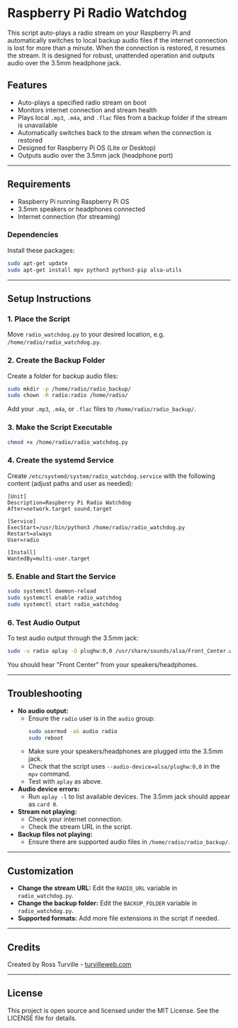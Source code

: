 # Raspberry Pi Radio Watchdog

This script auto-plays a radio stream on your Raspberry Pi and automatically switches to local backup audio files if the internet connection is lost for more than a minute. When the connection is restored, it resumes the stream. It is designed for robust, unattended operation and outputs audio over the 3.5mm headphone jack.

## Features
- Auto-plays a specified radio stream on boot
- Monitors internet connection and stream health
- Plays local `.mp3`, `.m4a`, and `.flac` files from a backup folder if the stream is unavailable
- Automatically switches back to the stream when the connection is restored
- Designed for Raspberry Pi OS (Lite or Desktop)
- Outputs audio over the 3.5mm jack (headphone port)

---

## Requirements
- Raspberry Pi running Raspberry Pi OS
- 3.5mm speakers or headphones connected
- Internet connection (for streaming)

### Dependencies
Install these packages:
```sh
sudo apt-get update
sudo apt-get install mpv python3 python3-pip alsa-utils
```

---

## Setup Instructions

### 1. Place the Script
Move `radio_watchdog.py` to your desired location, e.g. `/home/radio/radio_watchdog.py`.

### 2. Create the Backup Folder
Create a folder for backup audio files:
```sh
sudo mkdir -p /home/radio/radio_backup/
sudo chown -R radio:radio /home/radio/
```
Add your `.mp3`, `.m4a`, or `.flac` files to `/home/radio/radio_backup/`.

### 3. Make the Script Executable
```sh
chmod +x /home/radio/radio_watchdog.py
```

### 4. Create the systemd Service
Create `/etc/systemd/system/radio_watchdog.service` with the following content (adjust paths and user as needed):

```
[Unit]
Description=Raspberry Pi Radio Watchdog
After=network.target sound.target

[Service]
ExecStart=/usr/bin/python3 /home/radio/radio_watchdog.py
Restart=always
User=radio

[Install]
WantedBy=multi-user.target
```

### 5. Enable and Start the Service
```sh
sudo systemctl daemon-reload
sudo systemctl enable radio_watchdog
sudo systemctl start radio_watchdog
```

### 6. Test Audio Output
To test audio output through the 3.5mm jack:
```sh
sudo -u radio aplay -D plughw:0,0 /usr/share/sounds/alsa/Front_Center.wav
```
You should hear "Front Center" from your speakers/headphones.

---

## Troubleshooting
- **No audio output:**
  - Ensure the `radio` user is in the `audio` group:
    ```sh
    sudo usermod -aG audio radio
    sudo reboot
    ```
  - Make sure your speakers/headphones are plugged into the 3.5mm jack.
  - Check that the script uses `--audio-device=alsa/plughw:0,0` in the `mpv` command.
  - Test with `aplay` as above.
- **Audio device errors:**
  - Run `aplay -l` to list available devices. The 3.5mm jack should appear as `card 0`.
- **Stream not playing:**
  - Check your internet connection.
  - Check the stream URL in the script.
- **Backup files not playing:**
  - Ensure there are supported audio files in `/home/radio/radio_backup/`.

---

## Customization
- **Change the stream URL:** Edit the `RADIO_URL` variable in `radio_watchdog.py`.
- **Change the backup folder:** Edit the `BACKUP_FOLDER` variable in `radio_watchdog.py`.
- **Supported formats:** Add more file extensions in the script if needed.

---

## Credits
Created by Ross Turville - [turvilleweb.com](https://turvilleweb.com)

---

## License
This project is open source and licensed under the MIT License. See the LICENSE file for details. 